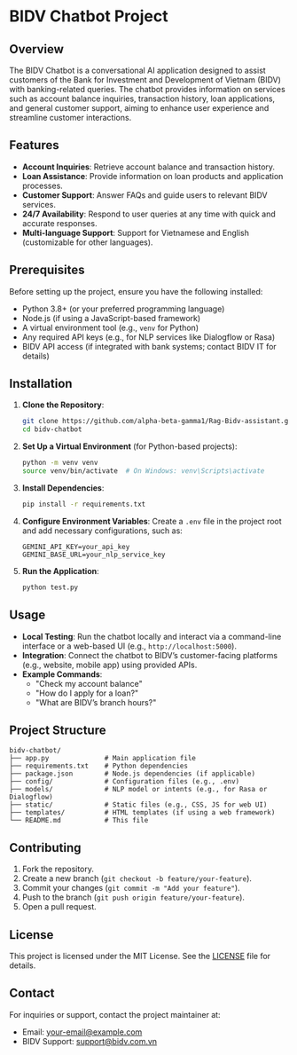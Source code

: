 # BIDV Chatbot Project

## Overview
The BIDV Chatbot is a conversational AI application designed to assist customers of the Bank for Investment and Development of Vietnam (BIDV) with banking-related queries. The chatbot provides information on services such as account balance inquiries, transaction history, loan applications, and general customer support, aiming to enhance user experience and streamline customer interactions.

## Features
- **Account Inquiries**: Retrieve account balance and transaction history.
- **Loan Assistance**: Provide information on loan products and application processes.
- **Customer Support**: Answer FAQs and guide users to relevant BIDV services.
- **24/7 Availability**: Respond to user queries at any time with quick and accurate responses.
- **Multi-language Support**: Support for Vietnamese and English (customizable for other languages).

## Prerequisites
Before setting up the project, ensure you have the following installed:
- Python 3.8+ (or your preferred programming language)
- Node.js (if using a JavaScript-based framework)
- A virtual environment tool (e.g., `venv` for Python)
- Any required API keys (e.g., for NLP services like Dialogflow or Rasa)
- BIDV API access (if integrated with bank systems; contact BIDV IT for details)

## Installation
1. **Clone the Repository**:
   ```bash
   git clone https://github.com/alpha-beta-gamma1/Rag-Bidv-assistant.git
   cd bidv-chatbot
   ```

2. **Set Up a Virtual Environment** (for Python-based projects):
   ```bash
   python -m venv venv
   source venv/bin/activate  # On Windows: venv\Scripts\activate
   ```

3. **Install Dependencies**:
   ```bash
   pip install -r requirements.txt
   ```

4. **Configure Environment Variables**:
   Create a `.env` file in the project root and add necessary configurations, such as:
   ```plaintext
   GEMINI_API_KEY=your_api_key
   GEMINI_BASE_URL=your_nlp_service_key
   ```

5. **Run the Application**:
   ```bash
   python test.py
   ```

## Usage
- **Local Testing**: Run the chatbot locally and interact via a command-line interface or a web-based UI (e.g., `http://localhost:5000`).
- **Integration**: Connect the chatbot to BIDV’s customer-facing platforms (e.g., website, mobile app) using provided APIs.
- **Example Commands**:
  - "Check my account balance"
  - "How do I apply for a loan?"
  - "What are BIDV’s branch hours?"

## Project Structure
```
bidv-chatbot/
├── app.py              # Main application file
├── requirements.txt    # Python dependencies
├── package.json        # Node.js dependencies (if applicable)
├── config/             # Configuration files (e.g., .env)
├── models/             # NLP model or intents (e.g., for Rasa or Dialogflow)
├── static/             # Static files (e.g., CSS, JS for web UI)
├── templates/          # HTML templates (if using a web framework)
└── README.md           # This file
```

## Contributing
1. Fork the repository.
2. Create a new branch (`git checkout -b feature/your-feature`).
3. Commit your changes (`git commit -m "Add your feature"`).
4. Push to the branch (`git push origin feature/your-feature`).
5. Open a pull request.

## License
This project is licensed under the MIT License. See the [LICENSE](LICENSE) file for details.

## Contact
For inquiries or support, contact the project maintainer at:
- Email: your-email@example.com
- BIDV Support: support@bidv.com.vn